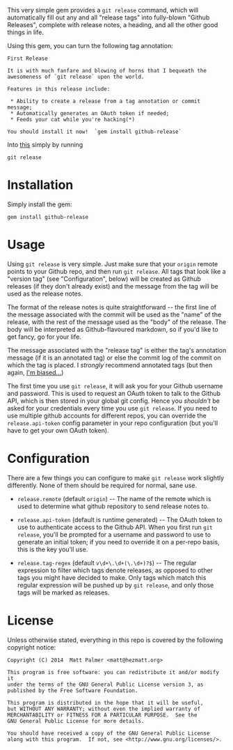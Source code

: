 This very simple gem provides a `git release` command, which will
automatically fill out any and all "release tags" into fully-blown "Github
Releases", complete with release notes, a heading, and all the other good
things in life.

Using this gem, you can turn the following tag annotation:

    First Release

    It is with much fanfare and blowing of horns that I bequeath the
    awesomeness of `git release` upon the world.

    Features in this release include:

     * Ability to create a release from a tag annotation or commit message;
     * Automatically generates an OAuth token if needed;
     * Feeds your cat while you're hacking(*)

    You should install it now!  `gem install github-release`

Into [this](https://github.com/mpalmer/github-release/releases/tag/v0.1.0)
simply by running

    git release


# Installation

Simply install the gem:

    gem install github-release


# Usage

Using `git release` is very simple.  Just make sure that your `origin`
remote points to your Github repo, and then run `git release`.  All tags
that look like a "version tag" (see "Configuration", below) will be created
as Github releases (if they don't already exist) and the message from the
tag will be used as the release notes.

The format of the release notes is quite straightforward -- the first line
of the message associated with the commit will be used as the "name" of the
release, with the rest of the message used as the "body" of the release.
The body will be interpreted as Github-flavoured markdown, so if you'd like
to get fancy, go for your life.

The message associated with the "release tag" is either the tag's annotation
message (if it is an annotated tag) or else the commit log of the commit on
which the tag is placed.  I *strongly* recommend annotated tags (but then
again, [I'm biased...](http://theshed.hezmatt.org/git-version-bump))

The first time you use `git release`, it will ask you for your Github
username and password.  This is used to request an OAuth token to talk to
the Github API, which is then stored in your global git config.  Hence you
*shouldn't* be asked for your credentials every time you use `git release`.
If you need to use multiple github accounts for different repos, you can
override the `release.api-token` config parameter in your repo configuration
(but you'll have to get your own OAuth token).


# Configuration

There are a few things you can configure to make `git release` work slightly
differently.  None of them should be required for normal, sane use.

 * `release.remote` (default `origin`) -- The name of the remote which is
   used to determine what github repository to send release notes to.

 * `release.api-token` (default is runtime generated) -- The OAuth token
   to use to authenticate access to the Github API.  When you first run `git
   release`, you'll be prompted for a username and password to use to
   generate an initial token; if you need to override it on a per-repo
   basis, this is the key you'll use.

 * `release.tag-regex` (default `v\d+\.\d+(\.\d+)?$`) -- The regular
   expression to filter which tags denote releases, as opposed to other tags
   you might have decided to make.  Only tags which match this regular
   expression will be pushed up by `git release`, and only those tags will
   be marked as releases.


# License

Unless otherwise stated, everything in this repo is covered by the following
copyright notice:

    Copyright (C) 2014  Matt Palmer <matt@hezmatt.org>

    This program is free software: you can redistribute it and/or modify it
    under the terms of the GNU General Public License version 3, as
    published by the Free Software Foundation.

    This program is distributed in the hope that it will be useful,
    but WITHOUT ANY WARRANTY; without even the implied warranty of
    MERCHANTABILITY or FITNESS FOR A PARTICULAR PURPOSE.  See the
    GNU General Public License for more details.

    You should have received a copy of the GNU General Public License
    along with this program.  If not, see <http://www.gnu.org/licenses/>.
